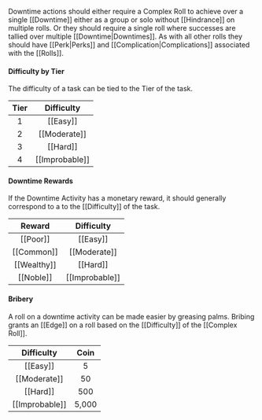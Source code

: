 Downtime actions should either require a Complex Roll to achieve over a single [[Downtime]] either as a group or solo without [[Hindrance]] on multiple rolls. Or they should require a single roll where successes are tallied over multiple [[Downtime|Downtimes]]. As with all other rolls they should have [[Perk|Perks]] and [[Complication|Complications]] associated with the [[Rolls]]. 

#### Difficulty by Tier

The difficulty of a task can be tied to the Tier of the task.

| Tier |   Difficulty   |
| :--: | :------------: |
|  1   |    [[Easy]]    |
|  2   |  [[Moderate]]  |
|  3   |    [[Hard]]    |
|  4   | [[Improbable]] |

#### Downtime Rewards
If the Downtime Activity has a monetary reward, it should generally correspond to a to the [[Difficulty]] of the task.

|   Reward    |   Difficulty   |
| :---------: | :------------: |
|  [[Poor]]   |    [[Easy]]    |
| [[Common]]  |  [[Moderate]]  |
| [[Wealthy]] |    [[Hard]]    |
|  [[Noble]]  | [[Improbable]] |

#### Bribery
A roll on a downtime activity can be made easier by greasing palms. Bribing grants an [[Edge]] on a roll based on the [[Difficulty]] of the [[Complex Roll]].

|   Difficulty   | Coin  |
| :------------: | :---: |
|    [[Easy]]    |   5   |
|  [[Moderate]]  |  50   |
|    [[Hard]]    |  500  |
| [[Improbable]] | 5,000 |
